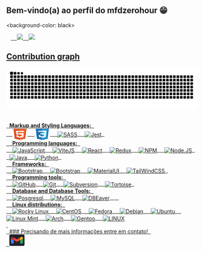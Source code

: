 ## Bem-vindo(a) ao perfil do mfdzerohour 😁
<background-color: black>
 <div>
   <a href="https://github.com/mfdzerohour">
   <img height="180em" src="https://github-readme-stats.vercel.app/api?username=mfdzerohour&show_icons=true&theme=tokyonight&include_all_commits=true&count_private=true"/>
   <img height="180em" src="https://github-readme-stats.vercel.app/api/top-langs/?username=mfdzerohour&layout=compact&langs_count=6&theme=tokyonight"/>
</div>

## Contribution graph
![snake gif](https://github.com/mfdzerohour/mfdzerohour/blob/output/github-contribution-grid-snake-dark.svg)


<div style="display: inline_block"><br>
  <label><strong>Markup and Styling Languages:</strong></label>
  <br>
    <img align="center" alt="HTML" height="30" width="40" src="https://raw.githubusercontent.com/devicons/devicon/master/icons/html5/html5-original.svg">
    <img align="center" alt="CSS" height="30" width="40" src="https://raw.githubusercontent.com/devicons/devicon/master/icons/css3/css3-original.svg">
    <img align="center" alt="SASS" height="30" width="40" src="https://cdn.jsdelivr.net/gh/devicons/devicon@latest/icons/sass/sass-original.svg" />
    <img align="center" alt="Jest" height="30" width="40" src="https://cdn.jsdelivr.net/gh/devicons/devicon@latest/icons/jest/jest-plain.svg" />
  <br>
    <label><strong>Programming languages:</strong></label>
  <br>
    <img align="center" alt="JavaScript" height="30" width="40" src="https://cdn.jsdelivr.net/gh/devicons/devicon@latest/icons/javascript/javascript-original.svg" />
    <img align="center" alt="ViteJS" height="30" width="40" src="https://cdn.jsdelivr.net/gh/devicons/devicon@latest/icons/vitejs/vitejs-original.svg">
    <img align="center" alt="React" height="30" width="40" src="https://cdn.jsdelivr.net/gh/devicons/devicon@latest/icons/react/react-original.svg" />
    <img align="center" alt="Redux" height="30" width="40" src="https://cdn.jsdelivr.net/gh/devicons/devicon@latest/icons/redux/redux-original.svg" />
    <img align="center" alt="NPM" height="30" width="40" src="https://cdn.jsdelivr.net/gh/devicons/devicon@latest/icons/npm/npm-original-wordmark.svg" />
    <img align="center" alt="Node.JS" height="30" width="40" src="https://cdn.jsdelivr.net/gh/devicons/devicon@latest/icons/nodejs/nodejs-original-wordmark.svg" />
    <img align="center" alt="Java" height="30" width="40" src="https://cdn.jsdelivr.net/gh/devicons/devicon@latest/icons/java/java-original-wordmark.svg" />
    <img align="center" alt="Python" height="30" width="40" src="https://cdn.jsdelivr.net/gh/devicons/devicon@latest/icons/python/python-original.svg" />
  <br>
    <label><strong>Frameworks:</strong></label>
  <br>
    <img align="center" alt="Bootstrap" height="30" width="40" src="https://cdn.jsdelivr.net/gh/devicons/devicon@latest/icons/bootstrap/bootstrap-original.svg">
    <img align="center" alt="Bootstrap" height="30" width="40" src="https://cdn.jsdelivr.net/gh/devicons/devicon@latest/icons/bulma/bulma-plain.svg" />
    <img align="center" alt="MaterialUI" height="30" width="40" src="https://cdn.jsdelivr.net/gh/devicons/devicon@latest/icons/materialui/materialui-original.svg">
    <img align="center" alt="TailWindCSS" height="30" width="40" src="https://cdn.jsdelivr.net/gh/devicons/devicon@latest/icons/tailwindcss/tailwindcss-original.svg">
  <br>
    <label><strong>Programming tools:</strong></label>
  <br>
    <img align="center" alt="GitHub" height="30" width="40" background="white" src="https://cdn.jsdelivr.net/gh/devicons/devicon@latest/icons/github/github-original-wordmark.svg" />
    <img align="center" alt="Git" height="30" width="40" src="https://cdn.jsdelivr.net/gh/devicons/devicon@latest/icons/git/git-original.svg" />
    <img align="center" alt="Subversion" height="30" width="40" src="https://cdn.jsdelivr.net/gh/devicons/devicon@latest/icons/subversion/subversion-original.svg" />
    <img align="center" alt="Tortoise" height="30" width="40" src="https://cdn.jsdelivr.net/gh/devicons/devicon@latest/icons/tortoisegit/tortoisegit-original.svg" />
        <i class="devicon-github-original"></i>
  <br>
    <label><strong>Database and Database Tools:</strong></label>
  <br>
    <img align="center" alt="Posgresql" height="30" width="40" src="https://cdn.jsdelivr.net/gh/devicons/devicon@latest/icons/postgresql/postgresql-original.svg" />
    <img align="center" alt="MySQL" height="30" width="40" src="https://cdn.jsdelivr.net/gh/devicons/devicon@latest/icons/mysql/mysql-original.svg" />
    <img align="center" alt="DBEaver" height="30" width="40" src="https://cdn.jsdelivr.net/gh/devicons/devicon@latest/icons/dbeaver/dbeaver-original.svg" />
      <br>
    <label><strong>Linux distributions:</strong></label>
  <br>
    <img align="center" alt="Rocky Linux" height="30" width="40" src="https://cdn.jsdelivr.net/gh/devicons/devicon@latest/icons/rockylinux/rockylinux-original.svg" />
    <img align="center" alt="CentOS" height="30" width="40" src="https://cdn.jsdelivr.net/gh/devicons/devicon@latest/icons/redhat/redhat-original.svg" />
    <img align="center" alt="Fedora" height="30" width="40" src="https://cdn.jsdelivr.net/gh/devicons/devicon@latest/icons/fedora/fedora-original.svg" />
    <img align="center" alt="Debian" height="30" width="40" src="https://cdn.jsdelivr.net/gh/devicons/devicon@latest/icons/debian/debian-original.svg" />
    <img align="center" alt="Ubuntu" height="30" width="40" src="https://cdn.worldvectorlogo.com/logos/ubuntu-icon.svg" />
    <img align="center" alt="Linux Mint" height="30" width="40" src="https://www.svgrepo.com/show/354003/linux-mint.svg" />
    <img align="center" alt="Arch" height="30" width="40" src="https://cdn.jsdelivr.net/gh/devicons/devicon@latest/icons/archlinux/archlinux-original.svg" />
    <img align="center" alt="Gentoo" height="30" width="40" src="https://cdn.jsdelivr.net/gh/devicons/devicon@latest/icons/gentoo/gentoo-original.svg" />
    <img align="center" alt="LINUX" height="30" width="40" src="https://cdn.jsdelivr.net/gh/devicons/devicon@latest/icons/linux/linux-original.svg"/>
</div>
 
<br>
 
### Precisando de mais informações entre em contato!
 
<div>
  <a href="mailto:mfdzerohour@gmail.com"><img height="30" width="40" src="https://raw.githubusercontent.com/gui-bus/TechIcons/70f9ca213e35be00f41c0350d77c238c999db688/Dark/Gmail.svg" target="_blank"></a>
  <a href = "https://wa.me/+5567981290221?text=Olá,gostaria+de+saber+mais+informações+sobre+desenvolvimento+de+(ESCREVA+SUA+DUVIDA)"><img  height="30" width="40" src="https://raw.githubusercontent.com/gui-bus/TechIcons/70f9ca213e35be00f41c0350d77c238c999db688/Dark/Whatsapp.svg" target="_blank"></a>
</div>
